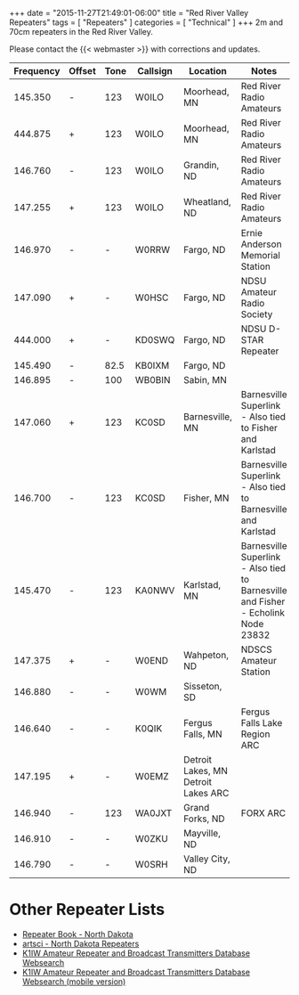 +++
date = "2015-11-27T21:49:01-06:00"
title = "Red River Valley Repeaters"
tags = [ "Repeaters" ]
categories = [ "Technical" ]
+++
2m and 70cm repeaters in the Red River Valley. 

Please contact the {{< webmaster >}}  with corrections and updates.

Frequency | Offset | Tone | Callsign | Location | Notes
----------|--------|------|----------|----------|------
145.350 | - | 123 | W0ILO | Moorhead, MN | Red River Radio Amateurs
444.875 | + | 123 | W0ILO | Moorhead, MN | Red River Radio Amateurs
146.760 | - | 123 | W0ILO | Grandin, ND | Red River Radio Amateurs
147.255 | + | 123 | W0ILO | Wheatland, ND | Red River Radio Amateurs
146.970 | - | - | W0RRW | Fargo, ND | Ernie Anderson Memorial Station
147.090 | + | - | W0HSC | Fargo, ND | NDSU Amateur Radio Society
444.000 | + | - | KD0SWQ | Fargo, ND | NDSU D-STAR Repeater
145.490 | - | 82.5 | KB0IXM | Fargo, ND | 
146.895 | - | 100 | WB0BIN | Sabin, MN | 
147.060 | + | 123 | KC0SD | Barnesville, MN | Barnesville Superlink - Also tied to Fisher and Karlstad
146.700 | - | 123 | KC0SD | Fisher, MN | Barnesville Superlink - Also tied to Barnesville and Karlstad
145.470 | - | 123 | KA0NWV | Karlstad, MN | Barnesville Superlink - Also tied to Barnesville and Fisher - Echolink Node 23832
147.375 | + | - | W0END | Wahpeton, ND | NDSCS Amateur Station
146.880 | - | - | W0WM | Sisseton, SD | 
146.640 | - | - | K0QIK | Fergus Falls, MN | Fergus Falls Lake Region ARC
147.195 | + | - | W0EMZ | Detroit Lakes, MN Detroit Lakes ARC
146.940 | - | 123 | WA0JXT | Grand Forks, ND | FORX ARC
146.910 | - | - | W0ZKU | Mayville, ND | 
146.790 | - | - | W0SRH | Valley City, ND | 

# Other Repeater Lists

* [Repeater Book - North Dakota](https://www.repeaterbook.com/repeaters/index.php?state_id=38)
* [artsci - North Dakota Repeaters](http://www.artscipub.com/repeaters/search/index.asp?state=North-Dakota)
* [K1IW Amateur Repeater and Broadcast Transmitters Database Websearch](http://rptr.amateur-radio.net/)
* [K1IW Amateur Repeater and Broadcast Transmitters Database Websearch (mobile version)](http://rptr.amateur-radio.net/mobile.html)
